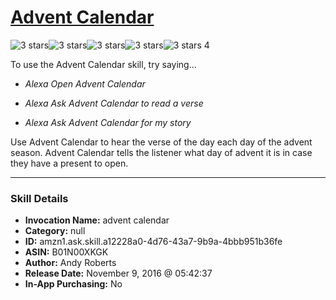 # [Advent Calendar](http://alexa.amazon.com/#skills/amzn1.ask.skill.a12228a0-4d76-43a7-9b9a-4bbb951b36fe)
![3 stars](../../images/ic_star_black_18dp_1x.png)![3 stars](../../images/ic_star_black_18dp_1x.png)![3 stars](../../images/ic_star_black_18dp_1x.png)![3 stars](../../images/ic_star_border_black_18dp_1x.png)![3 stars](../../images/ic_star_border_black_18dp_1x.png) 4

To use the Advent Calendar skill, try saying...

* *Alexa Open Advent Calendar*

* *Alexa Ask Advent Calendar to read a verse*

* *Alexa Ask Advent Calendar for my story*

Use Advent Calendar to hear the verse of the day each day of the advent season. Advent Calendar tells the listener what day of advent it is in case they have a present to open.

***

### Skill Details

* **Invocation Name:** advent calendar
* **Category:** null
* **ID:** amzn1.ask.skill.a12228a0-4d76-43a7-9b9a-4bbb951b36fe
* **ASIN:** B01N00XKGK
* **Author:** Andy Roberts
* **Release Date:** November 9, 2016 @ 05:42:37
* **In-App Purchasing:** No
